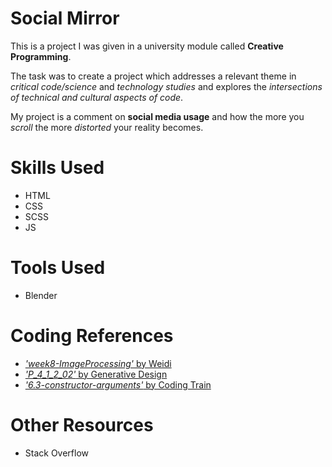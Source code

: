 # Social Mirror
This is a project I was given in a university module called <strong>Creative Programming</strong>.

The task was to create a project which addresses a relevant theme in <em>critical code/science </em> and <em>technology studies</em> and explores the <em>intersections of technical and cultural aspects of code</em>. 

My project is a comment on <strong> social media usage</strong> and how the more you <em>scroll</em> the more <em>distorted</em> your reality becomes. 

# Skills Used
- HTML
- CSS
- SCSS
- JS 
 
# Tools Used
- Blender 

# Coding References
- <a href="https://editor.p5js.org/weidi/sketches/vANCGnkoU"><em>'week8-ImageProcessing'</em> by Weidi</a> 
- <a href="https://editor.p5js.org/generative-design/sketches/P_4_1_2_02"> <em>'P_4_1_2_02'</em> by Generative Design</a> 
- <a href="https://github.com/CodingTrain/website/tree/main/beginners/p5js/6.3-constructor-arguments/P5"><em>'6.3-constructor-arguments'</em> by Coding Train</a>  

# Other Resources
- Stack Overflow

